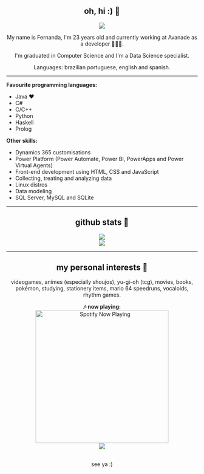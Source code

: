 <h2 align="center"> oh, hi :) 💖 </h2>
<div align="center">
<img src="https://i.pinimg.com/originals/cb/21/1f/cb211fdd5dc5c7e0ad230bb6e7e2183f.gif">
</div>
<p align="center">My name is Fernanda, I'm 23 years old and currently working at Avanade as a developer 👩🏼‍💻.</p>
<p align="center">I'm graduated in Computer Science and I'm a Data Science specialist. </p>
<p align="center">Languages: brazilian portuguese, english and spanish. </p>
<hr>
<b>Favourite programming languages:</b>
<ul>
  <li>Java ❤️</li>
  <li>C#</li>
  <li>C/C++</li>
  <li>Python</li>
  <li>Haskell</li>
  <li>Prolog</li>
</ul>

<b>Other skills:</b>
<ul>
  <li>Dynamics 365 customisations</li>
  <li>Power Platform (Power Automate, Power BI, PowerApps and Power Virtual Agents)</li>
  <li>Front-end development using HTML, CSS and JavaScript</li>
  <li>Collecting, treating and analyzing data</li>
  <li>Linux distros</li>
  <li>Data modeling</li>
  <li>SQL Server, MySQL and SQLite</li>
</ul>
<hr>
<h2 align="center"> github stats 💖 </h2>
<div align="center">
<img src="https://github-readme-stats.vercel.app/api/top-langs/?username=fe-umb&theme=dracula&layout=compact" />
<br>
<img src="https://github-readme-stats.vercel.app/api?username=fe-umb&show_icons=true&theme=dracula" />

</div>

<hr>
<h2 align="center"> my personal interests 💖 </h2>
<p align="center">videogames, animes (especially shoujos), yu-gi-oh (tcg), movies, books, pokémon, studying, stationery items, mario 64 speedruns, vocaloids, rhythm games.</p>
<div align="center">
<b>🎶 now playing: </b> <br>
<img src="https://spotify-now-playing-fe-umb.vercel.app/api/spotify-playing" alt="Spotify Now Playing" width="350" />
<br>
<img src="https://64.media.tumblr.com/tumblr_lqoh6yVDEy1r1e5pio1_500.gifv">
</div>
<br>
<p align="center"> see ya :) </p>

